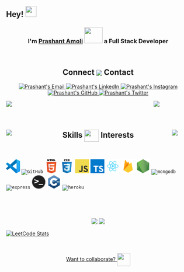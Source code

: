 ## **Hey!** <img src="https://raw.githubusercontent.com/MartinHeinz/MartinHeinz/master/wave.gif" width="30px" height="30px" > 

<h3 align="center"><strong>
I'm <a href="https://prashantamoli.github.io" width="60">Prashant Amoli</a> <img src="https://raw.githubusercontent.com/TheDudeThatCode/TheDudeThatCode/master/Assets/Developer.gif" width=50 height=44> a Full Stack Developer 
</strong>
</h3>

<br/>

<h2 align="center"><strong>Connect <img src="https://user-images.githubusercontent.com/53649201/99296951-8ef68900-286d-11eb-9bf3-fdb6cf13b585.gif" height="32px" align="center"> Contact</strong></h2>

<p align="center" >

<a href="mailto:prashantamoli2621@gmail.com">
  <img alt="Prashant's Email" width="44" src="https://img.icons8.com/fluent/48/000000/gmail.png"/>
</a>

<a href="https://www.linkedin.com/in/PrashantAmoli/">
  <img alt="Prashant's LinkedIn" width="44" src="https://img.icons8.com/fluent/48/000000/linkedin.png"/>
</a>

<a href="https://instagram.com/prashant21__">
  <img alt="Prashant's Instagram" width="44" src="https://img.icons8.com/fluent/48/000000/instagram-new.png"/>
</a>

<a href="https://www.github.com/PrashantAmoli/">
  <img alt="Prashant's GitHub" width="44" src="https://img.icons8.com/color/64/000000/github.png"/>
</a>

<a href="https://twitter.com/prashant21__">
  <img alt="Prashant's Twitter" width="44" src="https://img.icons8.com/fluent/48/000000/twitter.png"/>
</a>

</p>

![](https://quotes-github-readme.vercel.app/api?type=horizontal&theme=merko)
<img src="https://user-images.githubusercontent.com/51138087/93663687-87a63100-fa1e-11ea-841c-88dbd3e76d02.gif" width="100" align="right">

<br />

<p align="center">
<h2 align="center">
<img src="https://i.giphy.com/media/IdyAQJVN2kVPNUrojM/200.webp" width="50" align="left">
<strong>Skills <img src="https://raw.githubusercontent.com/TheDudeThatCode/TheDudeThatCode/master/Assets/Developer.gif" width=40 height=33 align="center"> Interests</strong>
<img src="https://i.giphy.com/media/KzJkzjggfGN5Py6nkT/200.webp" width="50" align="right">
</h2>
<br/>

<p align="center>
<code><img style="margin: auto;" src="https://raw.githubusercontent.com/sachuverma/sachuverma/master/icons/git.png" alt=git  height="38"/></code>
<code><img height="38" src="https://raw.githubusercontent.com/github/explore/80688e429a7d4ef2fca1e82350fe8e3517d3494d/topics/visual-studio-code/visual-studio-code.png"></code>
<code><img height="38" alt="GitHub" src="https://i.giphy.com/media/KzJkzjggfGN5Py6nkT/200.webp"></code>
<code><img height="38" src="https://raw.githubusercontent.com/github/explore/80688e429a7d4ef2fca1e82350fe8e3517d3494d/topics/html/html.png"></code>
<code><img height="38" src="https://raw.githubusercontent.com/github/explore/80688e429a7d4ef2fca1e82350fe8e3517d3494d/topics/css/css.png"></code>
<code><img height="38" src="https://raw.githubusercontent.com/github/explore/80688e429a7d4ef2fca1e82350fe8e3517d3494d/topics/javascript/javascript.png"></code>
<code><img height="38" src="https://raw.githubusercontent.com/github/explore/80688e429a7d4ef2fca1e82350fe8e3517d3494d/topics/typescript/typescript.png"></code>
<code><img height="38" src="https://raw.githubusercontent.com/github/explore/80688e429a7d4ef2fca1e82350fe8e3517d3494d/topics/react/react.png"></code>
<code><img height="38" src="https://raw.githubusercontent.com/github/explore/80688e429a7d4ef2fca1e82350fe8e3517d3494d/topics/firebase/firebase.png"></code>
<code><img height="38" src="https://raw.githubusercontent.com/github/explore/80688e429a7d4ef2fca1e82350fe8e3517d3494d/topics/nodejs/nodejs.png"></code>
<code><img style="margin: auto;" src="https://raw.githubusercontent.com/sachuverma/sachuverma/master/icons/mongo.png" alt=mongodb width="38" height="38"/> </code>
<code><img style="margin: auto;" src="https://raw.githubusercontent.com/sachuverma/sachuverma/master/icons/express.png" alt=express width="38" height="38"/></code>
<code><img height="38" src="https://raw.githubusercontent.com/github/explore/80688e429a7d4ef2fca1e82350fe8e3517d3494d/topics/terminal/terminal.png"></code>
<code><img height="38" src="https://raw.githubusercontent.com/github/explore/80688e429a7d4ef2fca1e82350fe8e3517d3494d/topics/cpp/cpp.png"></code>
<code><img style="margin: auto;" src="https://raw.githubusercontent.com/sachuverma/sachuverma/master/icons/heroku.png" alt=heroku  height="38"/></code>
</p>

<br/>

</p>

<br/>

<p align="center" >
<img height="137.3px"  src="https://github-readme-stats.vercel.app/api?username=PrashantAmoli&hide_title=true&hide_border=true&show_icons=true&include_all_commits=true&count_private=true&line_height=21&icon_color=2234AE&text_color=D3D3D3&bg_color=0,000000,130F40" /><!-- wi*quL3fcV -->
<img height="137.3px"  src="https://github-readme-stats.vercel.app/api/top-langs/?username=prashantamoli&hide=json&hide_title=true&hide_border=true&layout=compact&langs_count=6&icon_color=2234AE&text_color=D3D3D3&bg_color=0,000000,130F40" />

</p>

<p align="center">
<a href="https://leetcode.com/prasantamoli"/>

![LeetCode Stats](https://leetcard.jacoblin.cool/PrashantAmoli?theme=dark&font=Anybody&ext=heatmap)

</a>
</p>

<br/>

<p align="center" > <a href="mailto:prashantamoli2621@gmail.com">Want to collaborate? </a> <img src="https://media.giphy.com/media/LnQjpWaON8nhr21vNW/giphy.gif" height=36 width="36" align="center"> </p>
